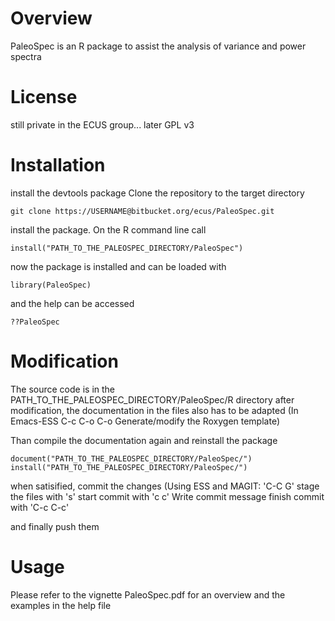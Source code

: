 # Overview

PaleoSpec is an R package to assist the analysis of variance and power spectra
# License

still private in the ECUS group... later  GPL v3

# Installation 
install the devtools package
Clone the repository to the target directory
```
git clone https://USERNAME@bitbucket.org/ecus/PaleoSpec.git
```
install the package. On the R command line call

```
install("PATH_TO_THE_PALEOSPEC_DIRECTORY/PaleoSpec")
```
now the package is installed and can be loaded with
```
library(PaleoSpec)
```
and the help can be accessed
```
??PaleoSpec
```
# Modification

The source code is in the PATH_TO_THE_PALEOSPEC_DIRECTORY/PaleoSpec/R directory
after modification, the documentation in the files also has to be adapted
(In Emacs-ESS C-c C-o C-o Generate/modify the Roxygen template)

Than compile the documentation again and reinstall the package
```
document("PATH_TO_THE_PALEOSPEC_DIRECTORY/PaleoSpec/")
install("PATH_TO_THE_PALEOSPEC_DIRECTORY/PaleoSpec/")
```

when satisified, commit the changes
(Using ESS and MAGIT: 
'C-C G'
stage the files with 's'
start commit with 'c c'
Write commit message
finish commit with 'C-c C-c'

and finally push them




# Usage
Please refer to the vignette PaleoSpec.pdf for an overview
and the examples in the help file